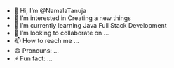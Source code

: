 - 👋 Hi, I’m @NamalaTanuja
- 👀 I’m interested in Creating a new things
- 🌱 I’m currently learning Java Full Stack Development
- 💞️ I’m looking to collaborate on ...
- 📫 How to reach me ...
- 😄 Pronouns: ...
- ⚡ Fun fact: ...

<!---
NamalaTanuja/NamalaTanuja is a ✨ special ✨ repository because its `README.md` (this file) appears on your GitHub profile.
You can click the Preview link to take a look at your changes.
--->
